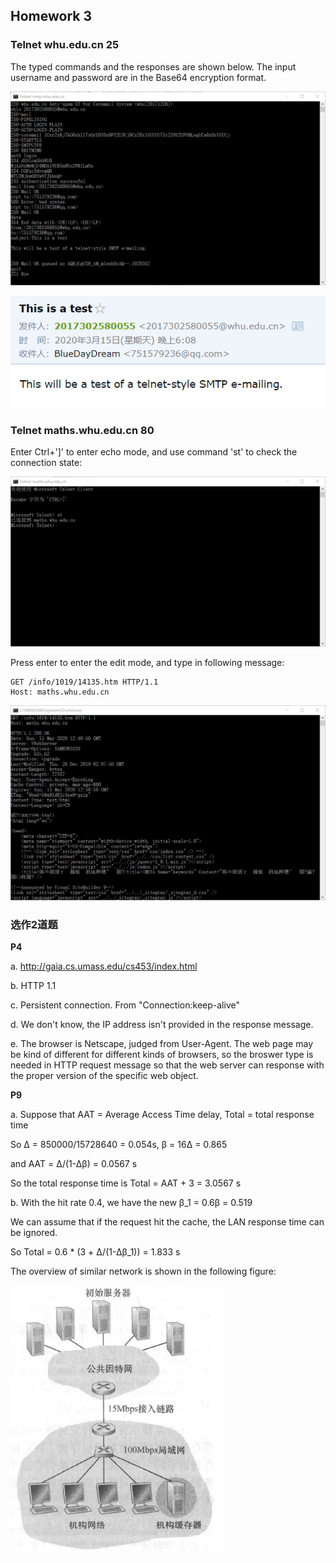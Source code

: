 ## Homework 3

### Telnet whu.edu.cn 25

The typed commands and the responses are shown below. The input username and password are in the Base64 encryption format.

![telnet 25](https://github.com/antman9914/CitiChatbot/blob/master/telnet.png?raw=true)

![smtp result](https://github.com/antman9914/CitiChatbot/blob/master/telnet_result1.png?raw=true)

### Telnet maths.whu.edu.cn 80

Enter Ctrl+']' to enter echo mode, and use command 'st' to check the connection state:

![telnet check](https://github.com/antman9914/CitiChatbot/blob/master/telnet80.png?raw=true)

Press enter to enter the edit mode, and type in following message:

```
GET /info/1019/14135.htm HTTP/1.1 
Host: maths.whu.edu.cn 
```

![http simulation](https://github.com/antman9914/CitiChatbot/blob/master/httpresult.png?raw=true)

### 选作2道题

**P4**

a. http://gaia.cs.umass.edu/cs453/index.html

b. HTTP 1.1

c. Persistent connection. From "Connection:keep-alive"

d. We don't know, the IP address isn't provided in the response message.

e. The browser is Netscape, judged from User-Agent. The web page may be kind of different for different kinds of browsers, so the broswer type is needed in HTTP request message so that the web server can response with the proper version of the specific web object. 

**P9**

a. Suppose that AAT = Average Access Time delay, Total = total response time

So Δ = 850000/15728640 = 0.054s, β = 16Δ = 0.865

and AAT = Δ/(1-Δβ) = 0.0567 s

So the total response time is Total = AAT + 3 = 3.0567 s

b. With the hit rate 0.4, we have the new β_1 = 0.6β = 0.519

We can assume that if the request hit the cache, the LAN response time can be ignored.

So Total = 0.6 * (3 + Δ/(1-Δβ_1)) = 1.833 s

The overview of similar network is shown in the following figure:

![network sample](https://github.com/antman9914/CitiChatbot/blob/master/chapter2p9.png?raw=true)
